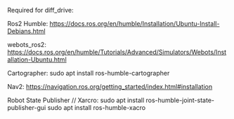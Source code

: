 Required for diff_drive:

Ros2 Humble:
https://docs.ros.org/en/humble/Installation/Ubuntu-Install-Debians.html

webots_ros2:
https://docs.ros.org/en/humble/Tutorials/Advanced/Simulators/Webots/Installation-Ubuntu.html

Cartographer:
sudo apt install ros-humble-cartographer

Nav2:
https://navigation.ros.org/getting_started/index.html#installation

Robot State Publisher // Xarcro:
sudo apt install ros-humble-joint-state-publisher-gui
sudo apt install ros-humble-xacro
